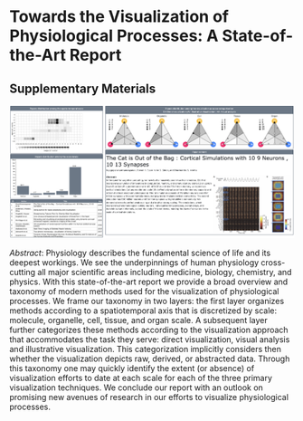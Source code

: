 # Towards the Visualization of Physiological Processes: A State-of-the-Art Report
## Supplementary Materials

![Screenshot of navigation interface for literature collected and categorized to date for Physiology Visualization State-of-the-Art Report](preview.png)

_Abstract_:
Physiology describes the fundamental science of life and its deepest workings. We see the underpinnings of human physiology cross-cutting all major scientific areas including medicine, biology, chemistry, and physics. With this state-of-the-art report we provide a broad overview and taxonomy of modern methods used for the visualization of physiological processes. We frame our taxonomy in two layers: the first layer organizes methods according to a spatiotemporal axis that is discretized by scale: molecule, organelle, cell, tissue, and organ scale. A subsequent layer further categorizes these methods according to the visualization approach that accommodates the task they serve: direct visualization, visual analysis and illustrative visualization. This categorization implicitly considers then whether the visualization depicts raw, derived, or abstracted data. Through this taxonomy one may quickly identify the extent (or absence) of visualization efforts to date at each scale for each of the three primary visualization techniques. We conclude our report with an outlook on promising new avenues of research in our efforts to visualize physiological processes.